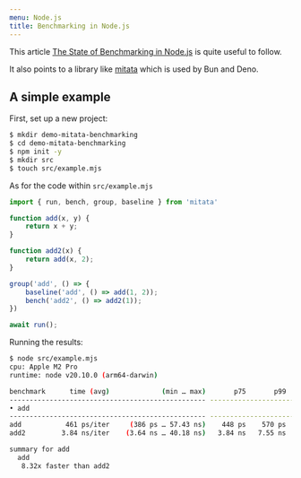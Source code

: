 ```yaml
---
menu: Node.js
title: Benchmarking in Node.js
---
```


This article [The State of Benchmarking in Node.js](https://www.webpro.nl/articles/the-state-of-benchmarking-in-nodejs) is quite useful to follow.

It also points to a library like [mitata](https://github.com/evanwashere/mitata) which is used by Bun and Deno.

## A simple example

First, set up a new project:

```sh
$ mkdir demo-mitata-benchmarking
$ cd demo-mitata-benchmarking
$ npm init -y
$ mkdir src
$ touch src/example.mjs
```

As for the code within `src/example.mjs`

```js
import { run, bench, group, baseline } from 'mitata'

function add(x, y) {
	return x + y;
}

function add2(x) {
	return add(x, 2);
}

group('add', () => {
	baseline('add', () => add(1, 2));
	bench('add2', () => add2(1));
})

await run();
```

Running the results:

```sh
$ node src/example.mjs
cpu: Apple M2 Pro
runtime: node v20.10.0 (arm64-darwin)

benchmark      time (avg)             (min … max)       p75       p99      p999
------------------------------------------------- -----------------------------
• add
------------------------------------------------- -----------------------------
add           461 ps/iter     (386 ps … 57.43 ns)    448 ps    570 ps   4.23 ns
add2         3.84 ns/iter    (3.64 ns … 40.18 ns)   3.84 ns   7.55 ns   9.99 ns

summary for add
  add
   8.32x faster than add2
```